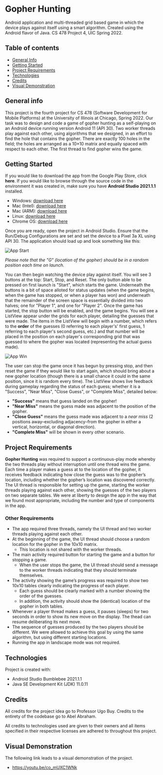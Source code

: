# Gopher Hunting
Android application and multi-threaded grid based game in which the device plays against itself using a smart algorithm. Created using the Android flavor of Java. CS 478 Project 4, UIC Spring 2022.

## Table of contents
* [General Info](#general-info)
* [Getting Started](#getting-started)
* [Project Requirements](#project-requirements)
* [Technologies](#technologies)
* [Credits](#credits)
* [Visual Demonstration](#visual-demonstration)

## General info
This project is the fourth project for CS 478 (Software Development for Mobile Platforms) at the University of Illinois at Chicago, Spring 2022. Our task was to design and code a game of gopher hunting as a self-playing on an Android device running version Android 11 (API 30). Two worker threads play against each other, using algorithms that we designed, in an effort to find the hole that contains the gopher. There are exactly 100 holes in the field; the holes are arranged as a 10×10 matrix and equally spaced with respect to each other. The first thread to find gopher wins the game.

## Getting Started
If you would like to download the app from the Google Play Store, click **here**. If you would like to browse through the source code in the environment it was created in, make sure you have **Android Studio 2021.1.1** installed.
* Windows: [download here](https://redirector.gvt1.com/edgedl/android/studio/install/2021.1.1.20/android-studio-2021.1.1.20-windows.exe)
* Mac (Intel): [download here](https://redirector.gvt1.com/edgedl/android/studio/install/2021.1.1.20/android-studio-2021.1.1.20-mac.dmg)
* Mac (ARM): [download here](https://redirector.gvt1.com/edgedl/android/studio/install/2021.1.1.20/android-studio-2021.1.1.20-mac_arm.dmg)
* Linux: [download here](https://redirector.gvt1.com/edgedl/android/studio/ide-zips/2021.1.1.20/android-studio-2021.1.1.20-linux.tar.gz)
* Chrome OS: [download here](https://redirector.gvt1.com/edgedl/android/studio/install/2021.1.1.20/android-studio-2021.1.1.20-cros.deb)

Once you are ready, open the project in Android Studio. Ensure that the Run/Debug Configurations are set and set the device to a Pixel 3a XL using API 30. The application should load up and look something like this:

![App Start](images/app_start.png)


*Please note that the "G" (location of the gopher) should be in a random position each time on launch.*


You can then begin watching the device play against itself. You will see 3 buttons at the top: Start, Stop, and Reset. The only button able to be pressed on first launch is "Start", which starts the game. Underneath the buttons is a bit of space alloted for status updates (when the game begins, when the game has stopped, or when a player has won) and underneath that the remainder of the screen space is essentially divided into two halves; one for "Player 1", and one for "Player 2". Once the game has started, the stop button will be enabled, and the game begins. You will see a ListView appear under the grids for each player, detailing the guesses that were made. The items in the ListView will begin with a number, which refers to the **order** of the guesses (0 referring to each player's' first guess, 1 referring to each player's second guess, etc.) and that number will be placed in the position on each player's corresponding grid that was guessed to where the gopher was located (representing the actual guess made).


![App Win](images/app_win.png)


The user can stop the game once it has begun by pressing stop, and then reset the game if they would like to start again, which should bring about a new gopher location (though there is a small chance it could in the same position, since it is random every time). The ListView shows live feedback during gameplay regarding the status of each guess; whether it is a "Success", "Near Miss", "Close Guess", or "Complete Miss", detailed below:


* **"Success"** means that guess landed on the gopher! 
* **"Near Miss"** means the guess made was adjacent to the position of the gopher.
* **"Close Guess"** means the guess made was adjacent to a *near miss* (2 positions away–excluding adjacency–from the gopher in either a vertical, horizontal, or diagonal direction).
* **"Complete Miss"** will be shown in every other scenario.


## Project Requirements
**Gopher Hunting** was required to support a continuous-play mode whereby the two threads play without interruption until one thread wins the game. Each time a player makes a guess at to the location of the gopher, it receives feedback indicating how close the guess was to the gopher’s location, including whether the gopher’s location was discovered correctly. The UI thread is responsible for setting up the game, starting the worker threads playing against each other, showing the guesses of the two players on two separate tables. We were at liberty to design the app in the way that we found most appropriate, including the number and type of components in the app.

### Other Requirements ###
* The app required three threads, namely the UI thread and two worker threads playing against each other.
* At the beginning of the game, the UI thread should choose a random location for the gopher in the 10x10 matrix.
    * This location is not shared with the worker threads.
* The main activity required button for starting the game and a button for stopping a game.
    * When the user stops the game, the UI thread should send a message to the worker threads indicating that they should terminate themselves.
* The activity showing the game’s progress was required to show two 10x10 tables clearly indicating the progress of each player.
    * Each guess should be clearly marked with a number showing the order of the guesses.
    * In addition, the activity should show the (identical) location of the gopher in both tables.
* Whenever a player thread makes a guess, it pauses (sleeps) for two seconds in order to show its new move on the display. The thead can resume deliberating its next move.
* The sequence of guesses produced by the two players should be different. We were allowed to achieve this goal by using the same algorithm, but using different starting locations.
* Running the app in landscape mode was not required.
    
## Technologies
Project is created with:
* Android Studio Bumblebee 2021.1.1
* Java SE Development Kit (JDK) 11.0.11

## Credits
All credits for the project idea go to Professor Ugo Buy. Credits to the entirety of the codebase go to Abel Abraham. 

All credits to technologies used are given to their owners and all items specified in their respective licenses are adhered to throughout this project.  

## Visual Demonstration
The following link leads to a visual demonstration of the project.
* https://youtu.be/co_mUXC1WNk
